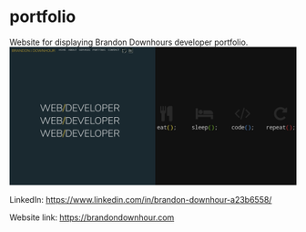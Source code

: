 # portfolio

Website for displaying Brandon Downhours developer portfolio.
![bootstrapport](https://github.com/xtremeelement/images/blob/master/bootstrapport.PNG?raw=true)


LinkedIn: https://www.linkedin.com/in/brandon-downhour-a23b6558/

Website link: https://brandondownhour.com
